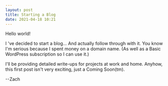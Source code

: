 ```yaml
---
layout: post
title: Starting a Blog
date: 2021-04-18 10:21
---
```

<!-- wp:paragraph -->
<p>Hello world!</p>
<!-- /wp:paragraph -->

<!-- wp:paragraph {"dropCap":true} -->
<p class="has-drop-cap">I 've decided to start a blog... And actually follow through with it. You know I'm serious because I spent money on a domain name. (As well as a Basic WordPress subscription so I can use it.)</p>
<!-- /wp:paragraph -->

<!-- wp:paragraph -->
<p>I'll be providing detailed write-ups for projects at work and home. Anyhow, this first post isn't very exciting, just a Coming Soon(tm).</p>
<!-- /wp:paragraph -->

<!-- wp:paragraph -->
<p>--Zach</p>
<!-- /wp:paragraph -->
